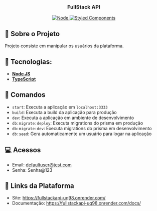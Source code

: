<h3 align="center">
  FullStack API
</h3>

<p align="center">
  <a target="_blank" href="https://nodejs.org/en/">
    <img alt="Node" src="https://img.shields.io/badge/node.js-6DA55F?style=for-the-badge&logo=node.js&logoColor=white">
  </a>
  <a target="_blank" href="https://www.typescriptlang.org/">
      <img alt="Styled Components" src="https://img.shields.io/badge/typescript-%23007ACC.svg?style=for-the-badge&logo=typescript&logoColor=white">
  </a>
</p>

## 🚀 Sobre o Projeto

Projeto consiste em manipular os usuários da plataforma.

## 🔨 Tecnologias:

- **[Node JS](https://nodejs.org/en/)**
- **[TypeScript](https://www.typescriptlang.org/)**

## 🔎 Comandos

- `start`: Executa a aplicação em `localhost:3333`
- `build`: Executa a build da aplicação para produção
- `dev`: Executa a aplicação em ambiente de desenvolvimento
- `db:migrate:deploy`: Executa migrations do prisma em produção
- `db:migrate:dev`: Executa migrations do prisma em desenvolvimento
- `db:seed`: Gera automaticamente um usuário para logar na aplicação

## 💻 Acessos
- Email: defaultuser@test.com
- Senha: Senha@123

## 🔗 Links da Plataforma
- Site: https://fullstackapi-uq98.onrender.com/
- Documentação: https://fullstackapi-uq98.onrender.com/docs/
